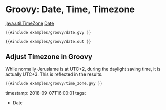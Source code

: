# Groovy: Date, Time, Timezone


[java.util.TimeZone](https://docs.oracle.com/javase/7/docs/api/java/util/TimeZone.html)
[Date](http://docs.groovy-lang.org/docs/latest/html/groovy-jdk/java/sql/Date.html)

```groovy
{{#include examples/groovy/date.gvy }}
```

```
{{#include examples/groovy/date.out }}
```

## Adjust Timezone in Groovy

While normally Jeruslame is at UTC+2, during the daylight saving time, it is
actually UTC+3. This is reflected in the results.

```groovy
{{#include examples/groovy/time_zone.gvy }}
```

timestamp: 2018-09-07T16:00:01
tags:
  - Date

